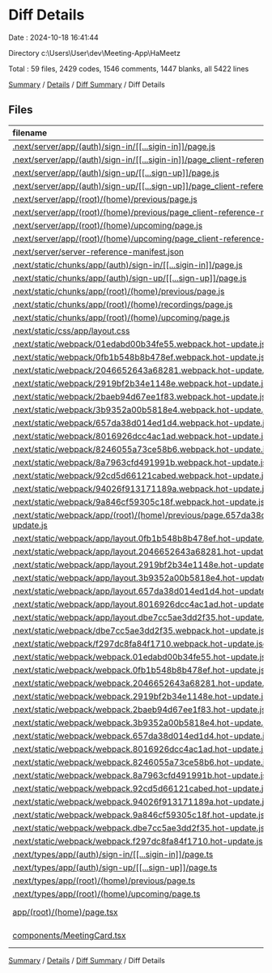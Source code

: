 # Diff Details

Date : 2024-10-18 16:41:44

Directory c:\\Users\\User\\dev\\Meeting-App\\HaMeetz

Total : 59 files,  2429 codes, 1546 comments, 1447 blanks, all 5422 lines

[Summary](results.md) / [Details](details.md) / [Diff Summary](diff.md) / Diff Details

## Files
| filename | language | code | comment | blank | total |
| :--- | :--- | ---: | ---: | ---: | ---: |
| [.next/server/app/(auth)/sign-in/[[...sigin-in]]/page.js](/.next/server/app/(auth)/sign-in/%5B%5B...sigin-in%5D%5D/page.js) | JavaScript | -109 | -66 | -63 | -238 |
| [.next/server/app/(auth)/sign-in/[[...sigin-in]]/page_client-reference-manifest.js](/.next/server/app/(auth)/sign-in/%5B%5B...sigin-in%5D%5D/page_client-reference-manifest.js) | JavaScript | -1 | 0 | 0 | -1 |
| [.next/server/app/(auth)/sign-up/[[...sign-up]]/page.js](/.next/server/app/(auth)/sign-up/%5B%5B...sign-up%5D%5D/page.js) | JavaScript | -109 | -66 | -63 | -238 |
| [.next/server/app/(auth)/sign-up/[[...sign-up]]/page_client-reference-manifest.js](/.next/server/app/(auth)/sign-up/%5B%5B...sign-up%5D%5D/page_client-reference-manifest.js) | JavaScript | -1 | 0 | 0 | -1 |
| [.next/server/app/(root)/(home)/previous/page.js](/.next/server/app/(root)/(home)/previous/page.js) | JavaScript | 328 | 185 | 195 | 708 |
| [.next/server/app/(root)/(home)/previous/page_client-reference-manifest.js](/.next/server/app/(root)/(home)/previous/page_client-reference-manifest.js) | JavaScript | 1 | 0 | 0 | 1 |
| [.next/server/app/(root)/(home)/upcoming/page.js](/.next/server/app/(root)/(home)/upcoming/page.js) | JavaScript | 328 | 185 | 195 | 708 |
| [.next/server/app/(root)/(home)/upcoming/page_client-reference-manifest.js](/.next/server/app/(root)/(home)/upcoming/page_client-reference-manifest.js) | JavaScript | 1 | 0 | 0 | 1 |
| [.next/server/server-reference-manifest.json](/.next/server/server-reference-manifest.json) | JSON | 8 | 0 | 0 | 8 |
| [.next/static/chunks/app/(auth)/sign-in/[[...sigin-in]]/page.js](/.next/static/chunks/app/(auth)/sign-in/%5B%5B...sigin-in%5D%5D/page.js) | JavaScript | -419 | -251 | -252 | -922 |
| [.next/static/chunks/app/(auth)/sign-up/[[...sign-up]]/page.js](/.next/static/chunks/app/(auth)/sign-up/%5B%5B...sign-up%5D%5D/page.js) | JavaScript | -419 | -251 | -252 | -922 |
| [.next/static/chunks/app/(root)/(home)/previous/page.js](/.next/static/chunks/app/(root)/(home)/previous/page.js) | JavaScript | 1,383 | 839 | 833 | 3,055 |
| [.next/static/chunks/app/(root)/(home)/recordings/page.js](/.next/static/chunks/app/(root)/(home)/recordings/page.js) | JavaScript | -5 | -3 | -3 | -11 |
| [.next/static/chunks/app/(root)/(home)/upcoming/page.js](/.next/static/chunks/app/(root)/(home)/upcoming/page.js) | JavaScript | 1,383 | 839 | 833 | 3,055 |
| [.next/static/css/app/layout.css](/.next/static/css/app/layout.css) | CSS | -3 | 0 | 0 | -3 |
| [.next/static/webpack/01edabd00b34fe55.webpack.hot-update.json](/.next/static/webpack/01edabd00b34fe55.webpack.hot-update.json) | JSON | -1 | 0 | 0 | -1 |
| [.next/static/webpack/0fb1b548b8b478ef.webpack.hot-update.json](/.next/static/webpack/0fb1b548b8b478ef.webpack.hot-update.json) | JSON | 1 | 0 | 0 | 1 |
| [.next/static/webpack/2046652643a68281.webpack.hot-update.json](/.next/static/webpack/2046652643a68281.webpack.hot-update.json) | JSON | 1 | 0 | 0 | 1 |
| [.next/static/webpack/2919bf2b34e1148e.webpack.hot-update.json](/.next/static/webpack/2919bf2b34e1148e.webpack.hot-update.json) | JSON | -1 | 0 | 0 | -1 |
| [.next/static/webpack/2baeb94d67ee1f83.webpack.hot-update.json](/.next/static/webpack/2baeb94d67ee1f83.webpack.hot-update.json) | JSON | 1 | 0 | 0 | 1 |
| [.next/static/webpack/3b9352a00b5818e4.webpack.hot-update.json](/.next/static/webpack/3b9352a00b5818e4.webpack.hot-update.json) | JSON | 1 | 0 | 0 | 1 |
| [.next/static/webpack/657da38d014ed1d4.webpack.hot-update.json](/.next/static/webpack/657da38d014ed1d4.webpack.hot-update.json) | JSON | 1 | 0 | 0 | 1 |
| [.next/static/webpack/8016926dcc4ac1ad.webpack.hot-update.json](/.next/static/webpack/8016926dcc4ac1ad.webpack.hot-update.json) | JSON | 1 | 0 | 0 | 1 |
| [.next/static/webpack/8246055a73ce58b6.webpack.hot-update.json](/.next/static/webpack/8246055a73ce58b6.webpack.hot-update.json) | JSON | -1 | 0 | 0 | -1 |
| [.next/static/webpack/8a7963cfd491991b.webpack.hot-update.json](/.next/static/webpack/8a7963cfd491991b.webpack.hot-update.json) | JSON | 1 | 0 | 0 | 1 |
| [.next/static/webpack/92cd5d66121cabed.webpack.hot-update.json](/.next/static/webpack/92cd5d66121cabed.webpack.hot-update.json) | JSON | -1 | 0 | 0 | -1 |
| [.next/static/webpack/94026f913171189a.webpack.hot-update.json](/.next/static/webpack/94026f913171189a.webpack.hot-update.json) | JSON | -1 | 0 | 0 | -1 |
| [.next/static/webpack/9a846cf59305c18f.webpack.hot-update.json](/.next/static/webpack/9a846cf59305c18f.webpack.hot-update.json) | JSON | 1 | 0 | 0 | 1 |
| [.next/static/webpack/app/(root)/(home)/previous/page.657da38d014ed1d4.hot-update.js](/.next/static/webpack/app/(root)/(home)/previous/page.657da38d014ed1d4.hot-update.js) | JavaScript | 7 | 11 | 4 | 22 |
| [.next/static/webpack/app/layout.0fb1b548b8b478ef.hot-update.js](/.next/static/webpack/app/layout.0fb1b548b8b478ef.hot-update.js) | JavaScript | 7 | 11 | 4 | 22 |
| [.next/static/webpack/app/layout.2046652643a68281.hot-update.js](/.next/static/webpack/app/layout.2046652643a68281.hot-update.js) | JavaScript | 7 | 11 | 4 | 22 |
| [.next/static/webpack/app/layout.2919bf2b34e1148e.hot-update.js](/.next/static/webpack/app/layout.2919bf2b34e1148e.hot-update.js) | JavaScript | -7 | -11 | -4 | -22 |
| [.next/static/webpack/app/layout.3b9352a00b5818e4.hot-update.js](/.next/static/webpack/app/layout.3b9352a00b5818e4.hot-update.js) | JavaScript | 7 | 11 | 4 | 22 |
| [.next/static/webpack/app/layout.657da38d014ed1d4.hot-update.js](/.next/static/webpack/app/layout.657da38d014ed1d4.hot-update.js) | JavaScript | 7 | 11 | 4 | 22 |
| [.next/static/webpack/app/layout.8016926dcc4ac1ad.hot-update.js](/.next/static/webpack/app/layout.8016926dcc4ac1ad.hot-update.js) | JavaScript | 7 | 11 | 4 | 22 |
| [.next/static/webpack/app/layout.dbe7cc5ae3dd2f35.hot-update.js](/.next/static/webpack/app/layout.dbe7cc5ae3dd2f35.hot-update.js) | JavaScript | 7 | 11 | 4 | 22 |
| [.next/static/webpack/dbe7cc5ae3dd2f35.webpack.hot-update.json](/.next/static/webpack/dbe7cc5ae3dd2f35.webpack.hot-update.json) | JSON | 1 | 0 | 0 | 1 |
| [.next/static/webpack/f297dc8fa84f1710.webpack.hot-update.json](/.next/static/webpack/f297dc8fa84f1710.webpack.hot-update.json) | JSON | 1 | 0 | 0 | 1 |
| [.next/static/webpack/webpack.01edabd00b34fe55.hot-update.js](/.next/static/webpack/webpack.01edabd00b34fe55.hot-update.js) | JavaScript | -9 | -9 | 0 | -18 |
| [.next/static/webpack/webpack.0fb1b548b8b478ef.hot-update.js](/.next/static/webpack/webpack.0fb1b548b8b478ef.hot-update.js) | JavaScript | 9 | 9 | 0 | 18 |
| [.next/static/webpack/webpack.2046652643a68281.hot-update.js](/.next/static/webpack/webpack.2046652643a68281.hot-update.js) | JavaScript | 9 | 9 | 0 | 18 |
| [.next/static/webpack/webpack.2919bf2b34e1148e.hot-update.js](/.next/static/webpack/webpack.2919bf2b34e1148e.hot-update.js) | JavaScript | -9 | -9 | 0 | -18 |
| [.next/static/webpack/webpack.2baeb94d67ee1f83.hot-update.js](/.next/static/webpack/webpack.2baeb94d67ee1f83.hot-update.js) | JavaScript | 9 | 9 | 0 | 18 |
| [.next/static/webpack/webpack.3b9352a00b5818e4.hot-update.js](/.next/static/webpack/webpack.3b9352a00b5818e4.hot-update.js) | JavaScript | 9 | 9 | 0 | 18 |
| [.next/static/webpack/webpack.657da38d014ed1d4.hot-update.js](/.next/static/webpack/webpack.657da38d014ed1d4.hot-update.js) | JavaScript | 9 | 9 | 0 | 18 |
| [.next/static/webpack/webpack.8016926dcc4ac1ad.hot-update.js](/.next/static/webpack/webpack.8016926dcc4ac1ad.hot-update.js) | JavaScript | 9 | 9 | 0 | 18 |
| [.next/static/webpack/webpack.8246055a73ce58b6.hot-update.js](/.next/static/webpack/webpack.8246055a73ce58b6.hot-update.js) | JavaScript | -9 | -9 | 0 | -18 |
| [.next/static/webpack/webpack.8a7963cfd491991b.hot-update.js](/.next/static/webpack/webpack.8a7963cfd491991b.hot-update.js) | JavaScript | 9 | 9 | 0 | 18 |
| [.next/static/webpack/webpack.92cd5d66121cabed.hot-update.js](/.next/static/webpack/webpack.92cd5d66121cabed.hot-update.js) | JavaScript | -9 | -9 | 0 | -18 |
| [.next/static/webpack/webpack.94026f913171189a.hot-update.js](/.next/static/webpack/webpack.94026f913171189a.hot-update.js) | JavaScript | -9 | -9 | 0 | -18 |
| [.next/static/webpack/webpack.9a846cf59305c18f.hot-update.js](/.next/static/webpack/webpack.9a846cf59305c18f.hot-update.js) | JavaScript | 9 | 9 | 0 | 18 |
| [.next/static/webpack/webpack.dbe7cc5ae3dd2f35.hot-update.js](/.next/static/webpack/webpack.dbe7cc5ae3dd2f35.hot-update.js) | JavaScript | 9 | 9 | 0 | 18 |
| [.next/static/webpack/webpack.f297dc8fa84f1710.hot-update.js](/.next/static/webpack/webpack.f297dc8fa84f1710.hot-update.js) | JavaScript | 9 | 9 | 0 | 18 |
| [.next/types/app/(auth)/sign-in/[[...sigin-in]]/page.ts](/.next/types/app/(auth)/sign-in/%5B%5B...sigin-in%5D%5D/page.ts) | TypeScript | -52 | -10 | -18 | -80 |
| [.next/types/app/(auth)/sign-up/[[...sign-up]]/page.ts](/.next/types/app/(auth)/sign-up/%5B%5B...sign-up%5D%5D/page.ts) | TypeScript | -52 | -10 | -18 | -80 |
| [.next/types/app/(root)/(home)/previous/page.ts](/.next/types/app/(root)/(home)/previous/page.ts) | TypeScript | 52 | 10 | 18 | 80 |
| [.next/types/app/(root)/(home)/upcoming/page.ts](/.next/types/app/(root)/(home)/upcoming/page.ts) | TypeScript | 52 | 10 | 18 | 80 |
| [app/(root)/(home)/page.tsx](/app/(root)/(home)/page.tsx) | TypeScript JSX | -3 | 0 | 0 | -3 |
| [components/MeetingCard.tsx](/components/MeetingCard.tsx) | TypeScript JSX | -26 | 24 | 0 | -2 |

[Summary](results.md) / [Details](details.md) / [Diff Summary](diff.md) / Diff Details